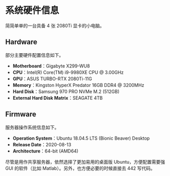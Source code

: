 # 系统硬件信息

简简单单的一台具备 4 张 2080Ti 显卡的小电脑。

## Hardware

部分主要硬件配置信息如下。

-   **Motherboard**：Gigabyte X299-WU8
-   **CPU**：Intel(R) Core(TM) i9-9980XE CPU @ 3.00GHz
-   **GPU**：ASUS TURBO-RTX 2080Ti-11G
-   **Memory**：Kingston HyperX Predator 16GB DDR4 @ 3200MHz
-   **Hard Disk**：Samsung 970 PRO NVMe M.2 (512GB)
-   **External Hard Disk Matrix**：SEAGATE 4TB

## Firmware

服务器操作系统信息如下。

-   **Operation System**：Ubuntu 18.04.5 LTS (Bionic Beaver) Desktop
-   **Release Date**：2020-08-13
-   **Architecture**：64-bit (AMD64)

尽管是用作共享服务器，依然选择了更加易用的桌面版 Ubuntu，方便配置需要强 GUI 的软件（比如 Matlab）。另外，也方便必要的时候直接去 442 写代码。
